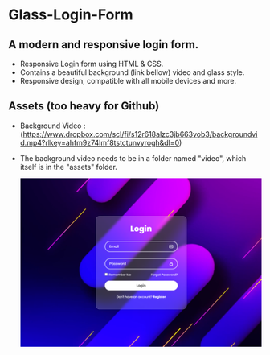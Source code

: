 # Glass-Login-Form
## A modern and responsive login form.

- Responsive Login form using HTML & CSS.
- Contains a beautiful background (link bellow) video and glass style.
- Responsive design, compatible with all mobile devices and more.

## Assets (too heavy for Github)
- Background Video : (https://www.dropbox.com/scl/fi/s12r618alzc3jb663vob3/backgroundvid.mp4?rlkey=ahfm9z74lmf8tstctunvyrogh&dl=0)
- The background video needs to be in a folder named "video", which itself is in the "assets" folder.

  ![preview img](/preview.png)
